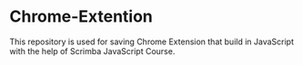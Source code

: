 # Chrome-Extention
This repository is used for saving Chrome Extension that build in JavaScript with the help of Scrimba JavaScript Course.
